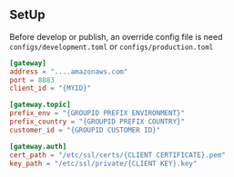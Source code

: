 ## SetUp

Before develop or publish, an override config file is need `configs/development.toml`
or `configs/production.toml`

```toml
[gateway]
address = "....amazonaws.com"
port = 8883
client_id = "{MYID}"

[gateway.topic]
prefix_env = "{GROUPID PREFIX ENVIRONMENT}"
prefix_country = "{GROUPID PREFIX COUNTRY}"
customer_id = "{GROUPID CUSTOMER ID}"

[gateway.auth]
cert_path = "/etc/ssl/certs/{CLIENT CERTIFICATE}.pem"
key_path = "/etc/ssl/private/{CLIENT KEY}.key"
```